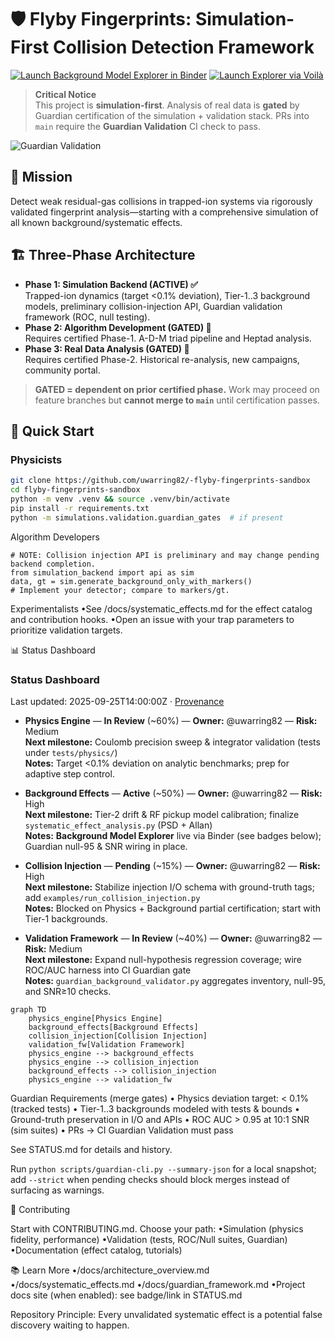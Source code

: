 # 🛡️ Flyby Fingerprints: Simulation-First Collision Detection Framework

[![Launch Background Model Explorer in Binder](https://mybinder.org/badge_logo.svg)](https://mybinder.org/v2/gh/uwarring82/-flyby-fingerprints-sandbox/HEAD?labpath=notebooks%2FBackground_Model_Explorer.ipynb)
[![Launch Explorer via Voilà](https://img.shields.io/badge/Voilà-launch-blue.svg)](https://mybinder.org/v2/gh/uwarring82/-flyby-fingerprints-sandbox/HEAD?urlpath=voila/render/notebooks/Background_Model_Explorer_APP.ipynb)

> **Critical Notice**  
> This project is **simulation-first**. Analysis of real data is **gated** by Guardian certification of the simulation + validation stack. PRs into `main` require the **Guardian Validation** CI check to pass.

![Guardian Validation](https://github.com/uwarring82/-flyby-fingerprints-sandbox/actions/workflows/guardian-validation.yml/badge.svg)

## 🎯 Mission
Detect weak residual-gas collisions in trapped-ion systems via rigorously validated fingerprint analysis—starting with a comprehensive simulation of all known background/systematic effects.

## 🏗️ Three-Phase Architecture

- **Phase 1: Simulation Backend (ACTIVE) ✅**  
  Trapped-ion dynamics (target <0.1% deviation), Tier-1..3 background models, preliminary collision-injection API, Guardian validation framework (ROC, null testing).
- **Phase 2: Algorithm Development (GATED) 🔗**  
  Requires certified Phase-1. A-D-M triad pipeline and Heptad analysis.
- **Phase 3: Real Data Analysis (GATED) 🔗**  
  Requires certified Phase-2. Historical re-analysis, new campaigns, community portal.

> **GATED = dependent on prior certified phase.** Work may proceed on feature branches but **cannot merge to `main`** until certification passes.

## 🚀 Quick Start

### Physicists
```bash
git clone https://github.com/uwarring82/-flyby-fingerprints-sandbox
cd flyby-fingerprints-sandbox
python -m venv .venv && source .venv/bin/activate
pip install -r requirements.txt
python -m simulations.validation.guardian_gates  # if present
```

Algorithm Developers

```
# NOTE: Collision injection API is preliminary and may change pending backend completion.
from simulation_backend import api as sim
data, gt = sim.generate_background_only_with_markers()
# Implement your detector; compare to markers/gt.
```

Experimentalists
•See /docs/systematic_effects.md for the effect catalog and contribution hooks.
•Open an issue with your trap parameters to prioritize validation targets.

📊 Status Dashboard

### Status Dashboard

Last updated: 2025-09-25T14:00:00Z · [Provenance](./STATUS.md)

- **Physics Engine** — **In Review** (~60%) — **Owner:** @uwarring82 — **Risk:** Medium<br>
  **Next milestone:** Coulomb precision sweep & integrator validation (tests under `tests/physics/`)<br>
  **Notes:** Target <0.1% deviation on analytic benchmarks; prep for adaptive step control.

- **Background Effects** — **Active** (~50%) — **Owner:** @uwarring82 — **Risk:** High<br>
  **Next milestone:** Tier-2 drift & RF pickup model calibration; finalize `systematic_effect_analysis.py` (PSD + Allan)<br>
  **Notes:** **Background Model Explorer** live via Binder (see badges below); Guardian null-95 & SNR wiring in place.

- **Collision Injection** — **Pending** (~15%) — **Owner:** @uwarring82 — **Risk:** High<br>
  **Next milestone:** Stabilize injection I/O schema with ground-truth tags; add `examples/run_collision_injection.py`<br>
  **Notes:** Blocked on Physics + Background partial certification; start with Tier-1 backgrounds.

- **Validation Framework** — **In Review** (~40%) — **Owner:** @uwarring82 — **Risk:** Medium<br>
  **Next milestone:** Expand null-hypothesis regression coverage; wire ROC/AUC harness into CI Guardian gate<br>
  **Notes:** `guardian_background_validator.py` aggregates inventory, null-95, and SNR≥10 checks.

```mermaid
graph TD
    physics_engine[Physics Engine]
    background_effects[Background Effects]
    collision_injection[Collision Injection]
    validation_fw[Validation Framework]
    physics_engine --> background_effects
    physics_engine --> collision_injection
    background_effects --> collision_injection
    physics_engine --> validation_fw
```

Guardian Requirements (merge gates)
• Physics deviation target: < 0.1% (tracked tests)
• Tier-1..3 backgrounds modeled with tests & bounds
• Ground-truth preservation in I/O and APIs
• ROC AUC > 0.95 at 10:1 SNR (sim suites)
• PRs → CI Guardian Validation must pass

See STATUS.md for details and history.

Run `python scripts/guardian-cli.py --summary-json` for a local snapshot; add
`--strict` when pending checks should block merges instead of surfacing as
warnings.

🤝 Contributing

Start with CONTRIBUTING.md. Choose your path:
•Simulation (physics fidelity, performance)
•Validation (tests, ROC/Null suites, Guardian)
•Documentation (effect catalog, tutorials)

📚 Learn More
•/docs/architecture_overview.md
•/docs/systematic_effects.md
•/docs/guardian_framework.md
•Project docs site (when enabled): see badge/link in STATUS.md

Repository Principle:
Every unvalidated systematic effect is a potential false discovery waiting to happen.
